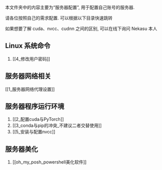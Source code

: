 本文件夹中的内容主要为“服务器配置”, 用于配置自己账号的服务器.

请各位按照自己的需求配置. 可以根据以下目录快速跳转

如果想要了解 cuda、nvcc、cudnn 之间的区别, 可以在线下询问 Nekasu 本人

## Linux 系统命令

1. [[4_修改用户密码]]

## 服务器网络相关

[[1_服务器网络代理设置]]

## 服务器程序运行环境

1. [[2_配置cuda与PyTorch]]
2. [[3_conda与pip的冲突_不建议二者交替使用]]
3. [[5_安装与配置nvcc]]

## 服务器美化

1. [[oh_my_posh_powershell美化软件]]